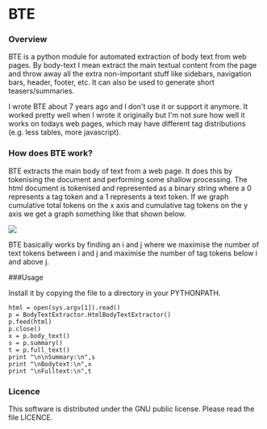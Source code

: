 
# BTE

### Overview

BTE is a python module for automated extraction of body text from web pages. By body-text I mean extract the main textual content from the page and throw away all the extra non-important stuff like sidebars, navigation bars, header, footer, etc. It can also be used to generate short teasers/summaries.

I wrote BTE about 7 years ago and I don't use it or support it anymore. It worked pretty well when I wrote it originally but I'm not sure how well it works on todays web pages, which may have different tag distributions (e.g. less tables, more javascript). 


### How does BTE work?

BTE extracts the main body of text from a web page. It does this by tokenising the document and performing some shallow processing. The html document is tokenised and represented as a binary string where a 0 represents a tag token and a 1 represents a text token.
If we graph cumulative total tokens on the x axis and cumulative tag tokens on the y axis we get a graph something like that shown below.

<div class="column span-18">
     <img src="http://dl.dropbox.com/u/2380561/aidanf/bte.jpg">
</div>

BTE basically works by finding an i and j where we maximise the number of text tokens between i and j and maximise the number of tag tokens below i and above j.

###Usage

Install it by copying the file to a directory in your PYTHONPATH.

```import sys,BodyTextExtractor
html = open(sys.argv[1]).read()
p = BodyTextExtractor.HtmlBodyTextExtractor()
p.feed(html)
p.close()
x = p.body_text()
s = p.summary()
t = p.full_text()
print "\n\nSummary:\n",s
print "\nBodytext:\n",x
print "\nFulltext:\n",t
```

### Licence

This software is distributed under the GNU public license. Please read
the file LICENCE.
